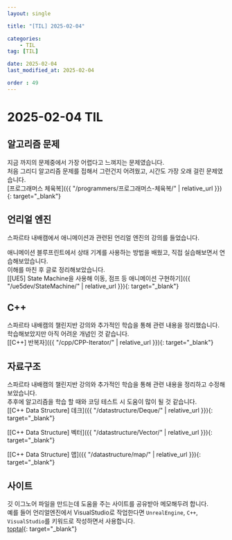 ```yaml
---
layout: single

title: "[TIL] 2025-02-04"

categories:
    - TIL
tag: [TIL]

date: 2025-02-04
last_modified_at: 2025-02-04

order : 49
---
```


# 2025-02-04 TIL

## 알고리즘 문제

지금 까지의 문제중에서 가장 어렵다고 느껴지는 문제였습니다.  
처음 그리디 알고리즘 문제를 접해서 그런건지 어려웠고, 시간도 가장 오래 걸린 문제였습니다.  
[프로그래머스 체육복]({{ "/programmers/프로그래머스-체육복/" | relative_url }}){: target="_blank"}

## 언리얼 엔진

스파르타 내배캠에서 애니메이션과 관련된 언리얼 엔진의 강의를 들었습니다.

애니메이션 블루프린트에서 상태 기계를 사용하는 방법을 배웠고, 직접 실습해보면서 연습해보았습니다.  
이해를 마친 후 글로 정리해보았습니다.  
[[UE5] State Machine을 사용해 이동, 점프 등 애니메이션 구현하기]({{ "/ue5dev/StateMachine/" | relative_url }}){: target="_blank"}

## C++

스파르타 내배캠의 챌린지반 강의와 추가적인 학습을 통해 관련 내용을 정리했습니다.  
학습해보았지만 아직 어려운 개념인 것 같습니다.  
[[C++] 반복자]({{ "/cpp/CPP-Iterator/" | relative_url }}){: target="_blank"}

## 자료구조

스파르타 내배캠의 챌린지반 강의와 추가적인 학습을 통해 관련 내용을 정리하고 수정해보았습니다.  
추후에 알고리즘을 학습 할 때와 코딩 테스트 시 도움이 많이 될 것 같습니다.  
[[C++ Data Structure] 데크]({{ "/datastructure/Deque/" | relative_url }}){: target="_blank"}

[[C++ Data Structure] 벡터]({{ "/datastructure/Vector/" | relative_url }}){: target="_blank"}

[[C++ Data Structure] 맵]({{ "/datastructure/map/" | relative_url }}){: target="_blank"}

## 사이트

깃 이그노어 파일을 만드는데 도움을 주는 사이트를 공유받아 메모해두려 합니다.  
예를 들어 언리얼엔진에서 VisualStudio로 작업한다면 `UnrealEngine`, `C++`, `VisualStudio`를 키워드로 작성하면서 사용합니다.  
[toptal](https://www.toptal.com/developers/gitignore){: target="_blank"}